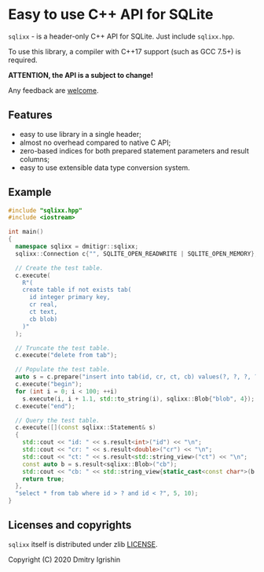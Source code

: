 # Easy to use C++ API for SQLite

`sqlixx` - is a header-only C++ API for SQLite. Just include `sqlixx.hpp`.

To use this library, a compiler with C++17 support (such as GCC 7.5+) is required.

**ATTENTION, the API is a subject to change!**

Any feedback are [welcome][dmitigr_mail].

## Features

  - easy to use library in a single header;
  - almost no overhead compared to native C API;
  - zero-based indices for both prepared statement parameters and result columns;
  - easy to use extensible data type conversion system.

## Example

```cpp
#include "sqlixx.hpp"
#include <iostream>

int main()
{
  namespace sqlixx = dmitigr::sqlixx;
  sqlixx::Connection c{"", SQLITE_OPEN_READWRITE | SQLITE_OPEN_MEMORY};

  // Create the test table.
  c.execute(
    R"(
    create table if not exists tab(
      id integer primary key,
      cr real,
      ct text,
      cb blob)
    )"
  );

  // Truncate the test table.
  c.execute("delete from tab");

  // Populate the test table.
  auto s = c.prepare("insert into tab(id, cr, ct, cb) values(?, ?, ?, ?)");
  c.execute("begin");
  for (int i = 0; i < 100; ++i)
    s.execute(i, i + 1.1, std::to_string(i), sqlixx::Blob{"blob", 4});
  c.execute("end");

  // Query the test table.
  c.execute([](const sqlixx::Statement& s)
  {
    std::cout << "id: " << s.result<int>("id") << "\n";
    std::cout << "cr: " << s.result<double>("cr") << "\n";
    std::cout << "ct: " << s.result<std::string_view>("ct") << "\n";
    const auto b = s.result<sqlixx::Blob>("cb");
    std::cout << "cb: " << std::string_view{static_cast<const char*>(b.data()), b.size()} << "\n";
    return true;
  },
  "select * from tab where id > ? and id < ?", 5, 10);
}
```

## Licenses and copyrights

`sqlixx` itself is distributed under zlib [LICENSE](LICENSE.txt).

Copyright (C) 2020 Dmitry Igrishin

[dmitigr_mail]: mailto:dmitigr@gmail.com

